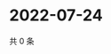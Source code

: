 # 2022-07-24

共 0 条

<!-- BEGIN WEIBO -->
<!-- 最后更新时间 Sun Jul 24 2022 13:18:45 GMT+0800 (China Standard Time) -->

<!-- END WEIBO -->
